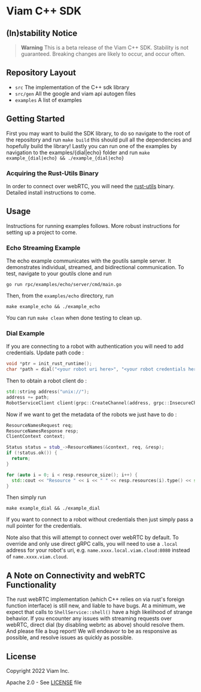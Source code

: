 # Viam C++ SDK

## (In)stability Notice

> **Warning**
> This is a beta release of the Viam C++ SDK. Stability is not guaranteed. Breaking changes are likely to occur, and occur often.

## Repository Layout
- `src` The implementation of the C++ sdk library
- `src/gen` All the google and viam api autogen files
- `examples` A list of examples

## Getting Started
First you may want to build the SDK library, to do so navigate to the root of the repository and run `make build` this should pull all the dependencies and hopefully build the library!
Lastly you can run one of the examples by navigation to the examples/{dial|echo} folder and run `make example_{dial|echo} && ./example_{dial|echo}`

### Acquiring the Rust-Utils Binary
In order to connect over webRTC, you will need the [rust-utils](https://github.com/viamrobotics/rust-utils) binary. Detailed install instructions to come.

## Usage
Instructions for running examples follows. More robust instructions for setting up a project to come.

### Echo Streaming Example
The echo example communicates with the goutils sample server. It demonstrates individual, streamed, and bidirectional communication. To test, navigate to your goutils clone and run

``` shell
go run rpc/examples/echo/server/cmd/main.go
```

Then, from the `examples/echo` directory, run 

``` shell
make example_echo && ./example_echo
```

You can run `make clean` when done testing to clean up.

### Dial Example

If you are connecting to a robot with authentication you will need to add credentials. Update path code :

``` c++
void *ptr = init_rust_runtime();
char *path = dial("<your robot uri here>", "<your robot credentials here>", false, ptr);
```

Then to obtain a robot client do :

``` c++
std::string address("unix://");
address += path;
RobotServiceClient client(grpc::CreateChannel(address, grpc::InsecureChannelCredentials()));
```

Now if we want to get the metadata of the robots we just have to do :

``` c++
ResourceNamesRequest req;
ResourceNamesResponse resp;
ClientContext context;

Status status = stub_->ResourceNames(&context, req, &resp);
if (!status.ok()) {
  return;
}

for (auto i = 0; i < resp.resource_size(); i++) {
  std::cout << "Resource " << i << " " << resp.resources(i).type() << std::endl;
}
```

Then simply run

``` shell
make example_dial && ./example_dial
```

If you want to connect to a robot without credentials then just simply pass a null pointer for the credentials.

Note also that this will attempt to connect over webRTC by default. To override and only use direct gRPC calls, you will need to use a `.local` address for your robot's uri, e.g. `name.xxxx.local.viam.cloud:8080` instead of `name.xxxx.viam.cloud`.

## A Note on Connectivity and webRTC Functionality

The rust webRTC implementation (which C++ relies on via rust's foreign function interface) is still new, and liable to have bugs. At a minimum, we expect that calls to `ShellService::shell()` have a high likelihood of strange behavior. If you encounter any issues with streaming requests over webRTC, direct dial (by disabling webrtc as above) should resolve them. And please file a bug report! We will endeavor to be as responsive as possible, and resolve issues as quickly as possible.

## License 
Copyright 2022 Viam Inc.

Apache 2.0 - See [LICENSE](https://github.com/viamrobotics/viam-cpp-sdk/blob/main/LICENSE) file
